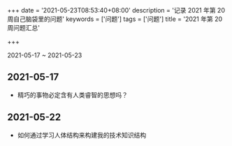 +++
date = '2021-05-23T08:53:40+08:00'
description = '记录 2021 年第 20 周自己脑袋里的问题'
keywords = ['问题']
tags = ['问题']
title = '2021 年第 20 周问题汇总'

+++

2021-05-17 ~ 2021-05-23

## 2021-05-17

- 精巧的事物必定含有人类睿智的思想吗？

## 2021-05-22

- 如何通过学习人体结构来构建我的技术知识结构
